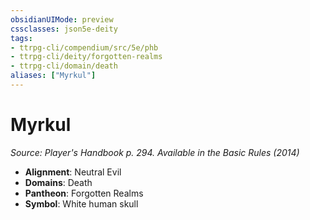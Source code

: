```yaml
---
obsidianUIMode: preview
cssclasses: json5e-deity
tags:
- ttrpg-cli/compendium/src/5e/phb
- ttrpg-cli/deity/forgotten-realms
- ttrpg-cli/domain/death
aliases: ["Myrkul"]
---
```

# Myrkul
*Source: Player's Handbook p. 294. Available in the Basic Rules (2014)* 

- **Alignment**: Neutral Evil
- **Domains**: Death
- **Pantheon**: Forgotten Realms
- **Symbol**: White human skull